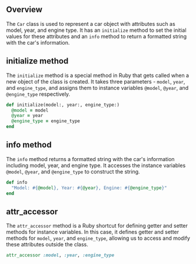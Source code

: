 ## Overview
The `Car` class is used to represent a car object with attributes such as model, year, and engine type. It has an `initialize` method to set the initial values for these attributes and an `info` method to return a formatted string with the car's information.

## initialize method
The `initialize` method is a special method in Ruby that gets called when a new object of the class is created. It takes three parameters - `model`, `year`, and `engine_type`, and assigns them to instance variables `@model`, `@year`, and `@engine_type` respectively.

```ruby
def initialize(model:, year:, engine_type:)
  @model = model
  @year = year
  @engine_type = engine_type
end
```

## info method
The `info` method returns a formatted string with the car's information including model, year, and engine type. It accesses the instance variables `@model`, `@year`, and `@engine_type` to construct the string.

```ruby
def info
  "Model: #{@model}, Year: #{@year}, Engine: #{@engine_type}"
end
```

## attr_accessor
The `attr_accessor` method is a Ruby shortcut for defining getter and setter methods for instance variables. In this case, it defines getter and setter methods for `model`, `year`, and `engine_type`, allowing us to access and modify these attributes outside the class.

```ruby
attr_accessor :model, :year, :engine_type
```